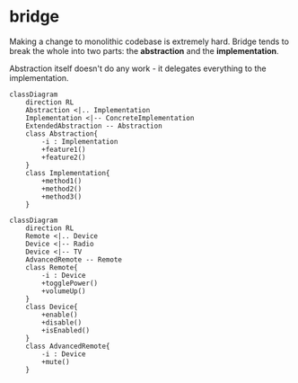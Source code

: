 # bridge

Making a change to monolithic codebase is extremely hard. Bridge tends to break the whole into two parts: the **abstraction** and the **implementation**.

Abstraction itself doesn't do any work - it delegates everything to the implementation.

```mermaid
classDiagram
    direction RL
    Abstraction <|.. Implementation
    Implementation <|-- ConcreteImplementation
    ExtendedAbstraction -- Abstraction
    class Abstraction{
        -i : Implementation
        +feature1()
        +feature2()
    }
    class Implementation{
        +method1()
        +method2()
        +method3()
    }
```

```mermaid
classDiagram
    direction RL
    Remote <|.. Device
    Device <|-- Radio
    Device <|-- TV
    AdvancedRemote -- Remote
    class Remote{
        -i : Device
        +togglePower()
        +volumeUp()
    }
    class Device{
        +enable()
        +disable()
        +isEnabled()
    }
    class AdvancedRemote{
        -i : Device
        +mute()
    }
```
